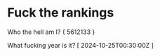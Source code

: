 # Fuck the rankings

Who the hell am I?
{ 5612133 }

What fucking year is it?
[ 2024-10-25T00:30:00Z ]

